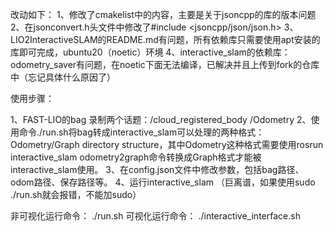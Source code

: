 

改动如下：
1、修改了cmakelist中的内容，主要是关于jsoncpp的库的版本问题
2、在jsonconvert.h头文件中修改了#include <jsoncpp/json/json.h>
3、LIO2InteractiveSLAM的README.md有问题，所有依赖库只需要使用apt安装的库即可完成，ubuntu20（noetic）环境
4、interactive_slam的依赖库：odometry_saver有问题，在noetic下面无法编译，已解决并且上传到fork的仓库中（忘记具体什么原因了）


使用步骤：

1、FAST-LIO的bag 录制两个话题：/cloud_registered_body /Odometry
2、使用命令./run.sh将bag转成interactive_slam可以处理的两种格式：Odometry/Graph directory structure，其中Odometry这种格式需要使用rosrun interactive_slam odometry2graph命令转换成Graph格式才能被interactive_slam使用。
3、在config.json文件中修改参数，包括bag路径、odom路径、保存路径等。
4、运行interactive_slam
（巨离谱，如果使用sudo ./run.sh就会报错，不能加sudo）

非可视化运行命令：
./run.sh
可视化运行命令：
./interactive_interface.sh
